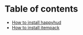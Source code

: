 # Table of contents

* [How to install happyhud](README.md)
* [How to install itempack](how-to-install-itempack.md)
